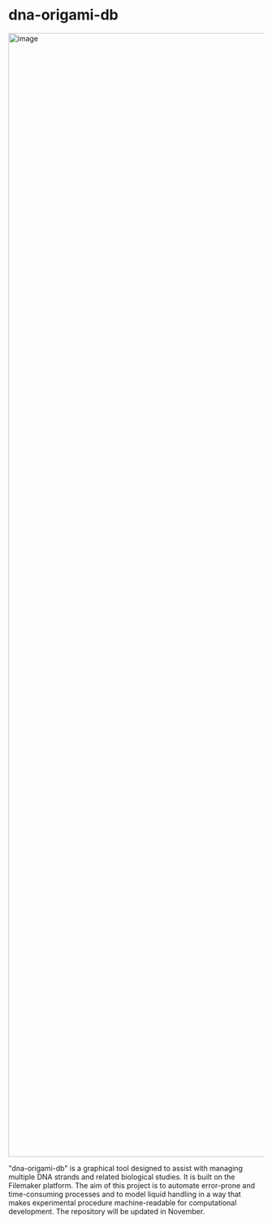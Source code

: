 # dna-origami-db
<img width="2212" alt="image" src="https://github.com/yusuke-dna/dna-origami-db/assets/70700401/15dfaa77-80ab-462f-9718-44bc0e5188e5">

"dna-origami-db" is a graphical tool designed to assist with managing multiple DNA strands and related biological studies. It is built on the Filemaker platform. The aim of this project is to automate error-prone and time-consuming processes and to model liquid handling in a way that makes experimental procedure machine-readable for computational development. The repository will be updated in November.
